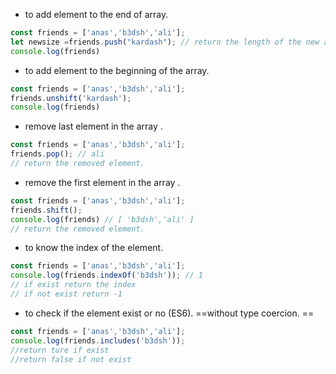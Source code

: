 
* to add element to the end of  array.
```js
const friends = ['anas','b3dsh','ali'];
let newsize =friends.push("kardash"); // return the length of the new array
console.log(friends)
```

* to add element to the beginning of the array.
```js
const friends = ['anas','b3dsh','ali'];
friends.unshift('kardash');
console.log(friends)

```

* remove  last element in the array .
```js
const friends = ['anas','b3dsh','ali'];
friends.pop(); // ali
// return the removed element.
```

* remove the first element in the array .

```js
const friends = ['anas','b3dsh','ali'];
friends.shift();
console.log(friends) // [ 'b3dsh','ali' ]
// return the removed element.
```

* to know the index of the element.
```js
const friends = ['anas','b3dsh','ali'];
console.log(friends.indexOf('b3dsh')); // 1 
// if exist return the index 
// if not exist return -1
```

* to check if the element exist or no (ES6).
	==without type coercion. ==
```js
const friends = ['anas','b3dsh','ali'];
console.log(friends.includes('b3dsh'));
//return ture if exist
//return false if not exist
```
